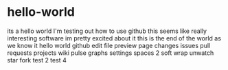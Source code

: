# hello-world
its a hello world
I'm testing out how to use github 
this seems like really interesting software
im pretty excited about it 
this is the end of the world as we know it 
hello world github edit file preview page changes issues pull requests projects wiki pulse graphs settings 
spaces 2 soft wrap
unwatch star fork
test 2
test 4
